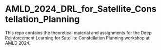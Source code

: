 # AMLD_2024_DRL_for_Satellite_Constellation_Planning
This repo contains the theoretical material and assignments for the Deep Reinforcement Learning for Satellite Constellation Planning workshop at AMLD 2024.
